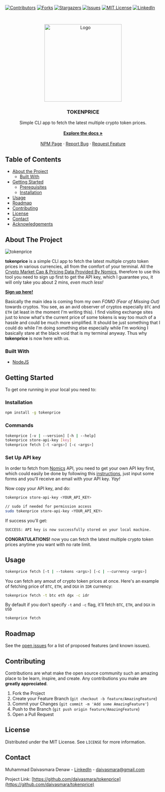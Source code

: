 [![Contributors][contributors-shield]][contributors-url]
[![Forks][forks-shield]][forks-url]
[![Stargazers][stars-shield]][stars-url]
[![Issues][issues-shield]][issues-url]
[![MIT License][license-shield]][license-url]
[![LinkedIn][linkedin-shield]][linkedin-url]



<!-- PROJECT LOGO -->
<br />
<p align="center">
  <a href="https://github.com/daivasmara/tokenprice">
    <img src="https://i.imgur.com/2l8RaP4.png" alt="Logo" width="250" height="250">
  </a>

  <h3 align="center">TOKENPRICE</h3>

  <p align="center">
    Simple CLI app to fetch the latest multiple crypto token prices.
    <br />
    <br />
    <a href="https://github.com/daivasmara/tokenprice#readme"><strong>Explore the docs »</strong></a>
    <br />
    <br />
    <a href="https://www.npmjs.com/package/tokenprice">NPM Page</a>
    ·
    <a href="https://github.com/daivasmara/tokenprice/issues">Report Bug</a>
    ·
    <a href="https://github.com/daivasmara/tokenprice/issues">Request Feature</a>
  </p>
</p>



<!-- TABLE OF CONTENTS -->
## Table of Contents

* [About the Project](#about-the-project)
  * [Built With](#built-with)
* [Getting Started](#getting-started)
  * [Prerequisites](#prerequisites)
  * [Installation](#installation)
* [Usage](#usage)
* [Roadmap](#roadmap)
* [Contributing](#contributing)
* [License](#license)
* [Contact](#contact)
* [Acknowledgements](#acknowledgements)



<!-- ABOUT THE PROJECT -->
## About The Project

![tokenprice](https://i.imgur.com/HCq1bPb.gif)

**tokenprice** is a simple CLI app to fetch the latest multiple crypto token prices in various currencies, all from the comfort of your terminal. All the [Crypto Market Cap & Pricing Data Provided By Nomics](https://nomics.com), therefore to use this tool you need to sign up first to get the API key, which I guarantee you, it will only take you about 2 mins, _even much less!_

[**Sign up here!**](https://p.nomics.com/pricing#free-plan)

Basically the main idea is coming from my own _FOMO (Fear of Missing Out)_ towards cryptos. You see, as an avid observer of cryptos especially `BTC` and `ETH` (at least in the moment I'm writing this). I find visiting exchange sites just to know what's the current price of some tokens is way too much of a hassle and could be much more simplified. It should be just something that I could do while I'm doing something else especially while I'm working I basically stare at the black void that is my terminal anyway. Thus why **tokenprice** is now here with us.

### Built With

* [NodeJS](https://nodejs.org/en/)


<!-- GETTING STARTED -->
## Getting Started

To get one running in your local you need to:

### Installation

```sh
npm install -g tokenprice
```

### Commands
 
```sh
tokenprice [-v | --version] [-h | --help]
tokenprice store-api-key [key]
tokenprice fetch [-t <args>] [-c <args>]
```

### Set Up API key
In order to fetch from [Nomics](https://nomics.com) API, you need to get your own API key first, which could easily be done by following this [instructions](https://p.nomics.com/pricing#free-plan), just input some forms and you'll receive an email with your API key. _Yay!_

Now copy your API key, and do:
```sh
tokenprice store-api-key <YOUR_API_KEY>

// sudo if needed for permission access
sudo tokenprice store-api-key <YOUR_API_KEY>
```
If success you'll get:
```sh
SUCCESS: API key is now successfully stored on your local machine.
```

**CONGRATULATIONS!** now you can fetch the latest multiple crypto token prices anytime you want with no rate limit.

<!-- USAGE EXAMPLES -->
## Usage
```sh
tokenprice fetch [-t | --tokens <args>] [-c | --currency <args>]
```

You can fetch any amout of crypto token prices at once. Here's an example of fetching price of `BTC`, `ETH`, and `DGX` in `IDR` currency:
```sh
tokenprice fetch -t btc eth dgx -c idr
```

By default if you don't specify `-t` and `-c` flag, it'll fetch `BTC`, `ETH`, and `DGX` in `USD`
```sh
tokenprice fetch
```

<!-- ROADMAP -->
## Roadmap

See the [open issues](https://github.com/daivasmara/tokenprice/issues) for a list of proposed features (and known issues).



<!-- CONTRIBUTING -->
## Contributing

Contributions are what make the open source community such an amazing place to be learn, inspire, and create. Any contributions you make are **greatly appreciated**.

1. Fork the Project
2. Create your Feature Branch (`git checkout -b feature/AmazingFeature`)
3. Commit your Changes (`git commit -m 'Add some AmazingFeature'`)
4. Push to the Branch (`git push origin feature/AmazingFeature`)
5. Open a Pull Request



<!-- LICENSE -->
## License

Distributed under the MIT License. See `LICENSE` for more information.



<!-- CONTACT -->
## Contact

Muhammad Daivasmara Denaw - [LinkedIn](https://www.linkedin.com/in/daivasmara) - daivasmara@gmail.com

Project Link: [https://github.com/daivasmara/tokenprice](https://github.com/daivasmara/tokenprice)



<!-- MARKDOWN LINKS & IMAGES -->
<!-- https://www.markdownguide.org/basic-syntax/#reference-style-links -->
[contributors-shield]: https://img.shields.io/github/contributors/daivasmara/tokenprice.svg?style=flat-square
[contributors-url]: https://github.com/daivasmara/tokenprice/graphs/contributors
[forks-shield]: https://img.shields.io/github/forks/daivasmara/tokenprice.svg?style=flat-square
[forks-url]: https://github.com/daivasmara/tokenprice/network/members
[stars-shield]: https://img.shields.io/github/stars/daivasmara/tokenprice.svg?style=flat-square
[stars-url]: https://github.com/daivasmara/tokenprice/stargazers
[issues-shield]: https://img.shields.io/github/issues/daivasmara/tokenprice.svg?style=flat-square
[issues-url]: https://github.com/daivasmara/tokenprice/issues
[license-shield]: https://img.shields.io/github/license/daivasmara/tokenprice.svg?style=flat-square
[license-url]: https://github.com/daivasmara/tokenprice/blob/master/LICENSE
[linkedin-shield]: https://img.shields.io/badge/-LinkedIn-black.svg?style=flat-square&logo=linkedin&colorB=555
[linkedin-url]: https://linkedin.com/in/daivasmara
[product-screenshot]: images/screenshot.png
